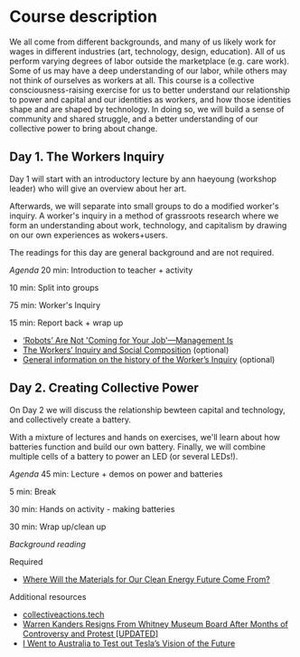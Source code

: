 # Course description

We all come from different backgrounds, and many of us likely work for wages in different industries (art, technology, design, education). All of us perform varying degrees of labor outside the marketplace (e.g. care work). Some of us may have a deep understanding of our labor, while others may not think of ourselves as workers at all. This course is a collective consciousness-raising exercise for us to better understand our relationship to power and capital and our identities as workers, and how those identities shape and are shaped by technology. In doing so, we will build a sense of community and shared struggle, and a better understanding of our collective power to bring about change.

## Day 1. The Workers Inquiry
Day 1 will start with an introductory lecture by ann haeyoung (workshop leader) who will give an overview about her art.

Afterwards, we will separate into small groups to do a modified worker's inquiry. A worker's inquiry in a method of grassroots research where we form an understanding about work, technology, and capitalism by drawing on our own experiences as wokers+users.

The readings for this day are general background and are not required.

*Agenda*
20 min: Introduction to teacher + activity

10 min: Split into groups

75 min: Worker's Inquiry

15 min: Report back + wrap up

* [‘Robots’ Are Not 'Coming for Your Job'—Management Is](https://gizmodo.com/robots-are-not-coming-for-your-job-management-is-1835127820)
* [The Workers’ Inquiry and Social Composition](https://notesfrombelow.org/article/workers-inquiry-and-social-composition) (optional)
* [General information on the history of the Worker’s Inquiry](https://www.viewpointmag.com/2013/09/27/workers-inquiry-a-genealogy/) (optional)

## Day 2. Creating Collective Power
On Day 2 we will discuss the relationship bewteen capital and technology, and collectively create a battery.

With a mixture of lectures and hands on exercises, we'll learn about how batteries function and build our own battery. Finally, we will combine multiple cells of a battery to power an LED (or several LEDs!).

*Agenda*
45 min: Lecture + demos on power and batteries

5 min: Break

30 min: Hands on activity - making batteries

30 min: Wrap up/clean up


*Background reading*

Required
* [Where Will the Materials for Our Clean Energy Future Come From?](https://www.theverge.com/2019/2/15/18226210/energy-renewables-materials-mining-environment-neodymium-copper-lithium-cobalt)

Additional resources
* [collectiveactions.tech](https://collectiveactions.tech/)
* [Warren Kanders Resigns From Whitney Museum Board After Months of Controversy and Protest [UPDATED]](https://hyperallergic.com/511052/warren-kanders-resigns/)
* [I Went to Australia to Test out Tesla’s Vision of the Future](https://www.theverge.com/2019/6/25/18715585/tesla-australia-renewable-energy-houses-electrical-grid-battery-installation)